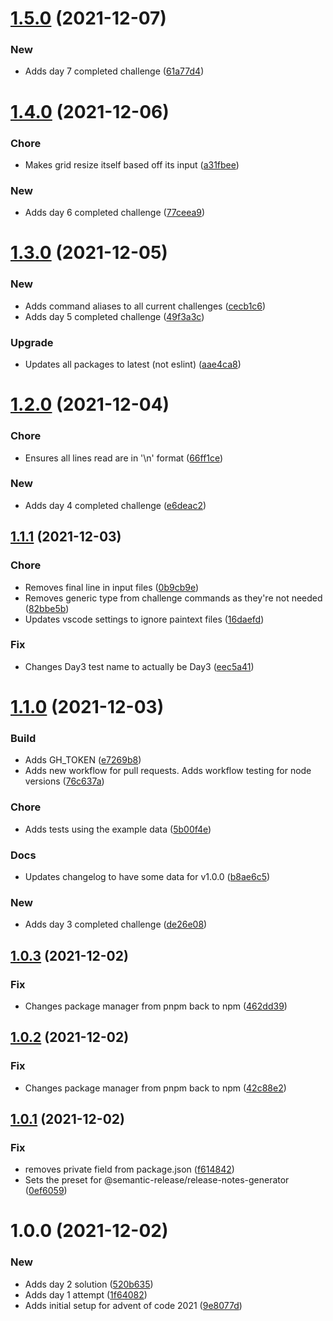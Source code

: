 # [1.5.0](https://github.com/roryclaasen/advent2021/compare/v1.4.0...v1.5.0) (2021-12-07)


### New

* Adds day 7 completed challenge ([61a77d4](https://github.com/roryclaasen/advent2021/commit/61a77d454c1a2281df526e2712d0b8016e80dfc1))

# [1.4.0](https://github.com/roryclaasen/advent2021/compare/v1.3.0...v1.4.0) (2021-12-06)


### Chore

* Makes grid resize itself based off its input ([a31fbee](https://github.com/roryclaasen/advent2021/commit/a31fbee995e0580c1c820d5bd8149becbedc4d60))

### New

* Adds day 6 completed challenge ([77ceea9](https://github.com/roryclaasen/advent2021/commit/77ceea9e61506db471bb1058ad7835e562108e21))

# [1.3.0](https://github.com/roryclaasen/advent2021/compare/v1.2.0...v1.3.0) (2021-12-05)


### New

* Adds command aliases to all current challenges ([cecb1c6](https://github.com/roryclaasen/advent2021/commit/cecb1c6f0e9c2345305b42ef21789e82abf438cf))
* Adds day 5 completed challenge ([49f3a3c](https://github.com/roryclaasen/advent2021/commit/49f3a3c3f9e71d6498156da0ab91c9e362e57eef))

### Upgrade

* Updates all packages to latest (not eslint) ([aae4ca8](https://github.com/roryclaasen/advent2021/commit/aae4ca8a206b3e85059bd812a369c308cb430efa))

# [1.2.0](https://github.com/roryclaasen/advent2021/compare/v1.1.1...v1.2.0) (2021-12-04)


### Chore

* Ensures all lines read are in '\n' format ([66ff1ce](https://github.com/roryclaasen/advent2021/commit/66ff1ce975e541336a4f99b54e6b21ff71177c97))

### New

* Adds day 4 completed challenge ([e6deac2](https://github.com/roryclaasen/advent2021/commit/e6deac22dfd69067deccd153e5b41bdc08c40038))

## [1.1.1](https://github.com/roryclaasen/advent2021/compare/v1.1.0...v1.1.1) (2021-12-03)


### Chore

* Removes final line in input files ([0b9cb9e](https://github.com/roryclaasen/advent2021/commit/0b9cb9ecfbc235d0b1f5c1890e5cf51070c6ca3b))
* Removes generic type from challenge commands as they're not needed ([82bbe5b](https://github.com/roryclaasen/advent2021/commit/82bbe5bfed5731026f3a4b1c506e5cd2e93c4a1a))
* Updates vscode settings to ignore paintext files ([16daefd](https://github.com/roryclaasen/advent2021/commit/16daefd056a858158919b55efb08f559737bf03c))

### Fix

* Changes Day3 test name to actually be Day3 ([eec5a41](https://github.com/roryclaasen/advent2021/commit/eec5a41d5bd0b405a1af1cb7ffc860a79d72781d))

# [1.1.0](https://github.com/roryclaasen/advent2021/compare/v1.0.3...v1.1.0) (2021-12-03)


### Build

* Adds GH_TOKEN ([e7269b8](https://github.com/roryclaasen/advent2021/commit/e7269b8f7dafd28a8eb473f54c332ad0440a2b8e))
* Adds new workflow for pull requests. Adds workflow testing for node versions ([76c637a](https://github.com/roryclaasen/advent2021/commit/76c637a07c33e2e224f13a32abc6024f8e7d7bd2))

### Chore

* Adds tests using the example data ([5b00f4e](https://github.com/roryclaasen/advent2021/commit/5b00f4ecce28bbc7106fc6483bf4c95055d7c0d3))

### Docs

* Updates changelog to have some data for v1.0.0 ([b8ae6c5](https://github.com/roryclaasen/advent2021/commit/b8ae6c5650049b68317845ac4fc95797ba3dfab0))

### New

* Adds day 3 completed challenge ([de26e08](https://github.com/roryclaasen/advent2021/commit/de26e08a275276852a9445662757beb50a8357ca))

## [1.0.3](https://github.com/roryclaasen/advent2021/compare/v1.0.2...v1.0.3) (2021-12-02)


### Fix

* Changes package manager from pnpm back to npm ([462dd39](https://github.com/roryclaasen/advent2021/commit/462dd39a8566b97ea5d6e751f15ca17b594474c5))

## [1.0.2](https://github.com/roryclaasen/advent2021/compare/v1.0.1...v1.0.2) (2021-12-02)


### Fix

* Changes package manager from pnpm back to npm ([42c88e2](https://github.com/roryclaasen/advent2021/commit/42c88e2b5a0387211c2770ed5feed9979e92c2c1))

## [1.0.1](https://github.com/roryclaasen/advent2021/compare/v1.0.0...v1.0.1) (2021-12-02)


### Fix

* removes private field from package.json ([f614842](https://github.com/roryclaasen/advent2021/commit/f614842cd8b599eef4a41b3ecd0cc6e00203d0d7))
* Sets the preset for @semantic-release/release-notes-generator ([0ef6059](https://github.com/roryclaasen/advent2021/commit/0ef6059423758b0e5237fc4b2b5bffae2f48bf78))

# 1.0.0 (2021-12-02)

### New

* Adds day 2 solution ([520b635](https://github.com/roryclaasen/advent2021/commit/520b635ad98722e2303cd79f1efcdfd89621529d))
* Adds day 1 attempt ([1f64082](https://github.com/roryclaasen/advent2021/commit/1f64082cf430d3a7f58f438c8f62b13ecb9a80f8))
* Adds initial setup for advent of code 2021 ([9e8077d](https://github.com/roryclaasen/advent2021/commit/9e8077dec52ce09f16de1979c5935869f196ed49))
